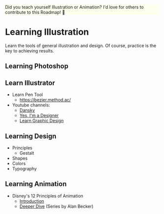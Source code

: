 <p style="background-color: #ffe;">Did you teach yourself Illustration or Animation? I'd love for others to contribute to this Roadmap! 🙏</p>

# Learning Illustration

Learn the tools of general illustration and design. Of course, practice is the key to achieving results.

## Learning Photoshop
## Learn Illustrator
- Learn Pen Tool
  - https://bezier.method.ac/
- Youtube channels:
  - [Dansky](https://www.youtube.com/user/ForeverDansky0)
  - [Yes, I'm a Designer](https://www.youtube.com/channel/UCT_of6HCtVZFpnnnLUeAGYA)
  - [Learn Graphic Design](https://www.youtube.com/channel/UCJneT8kR87YUTTi_jUEcg5w)



## Learning Design
  - Principles
    - Gestalt
  - Shapes
  - Colors
  - Typography
  
## Learning Animation
  - Disney's 12 Principles of Animation
    - [Introduction](https://vimeo.com/93206523)
    - [Deeper Dive](https://www.youtube.com/watch?v=uDqjIdI4bF4) (Series by Alan Becker)
    
<!-- ## Photo Manipulation -->
